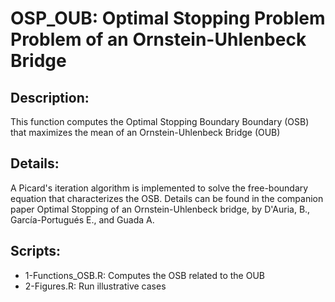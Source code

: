 # OSP_OUB: Optimal Stopping Problem Problem of an Ornstein-Uhlenbeck Bridge

## Description: 
This function computes the Optimal Stopping Boundary Boundary (OSB) that maximizes the mean of an Ornstein-Uhlenbeck Bridge (OUB)

## Details:
A Picard's iteration algorithm is implemented to solve the free-boundary equation that characterizes the OSB. Details can be found in the companion paper Optimal Stopping of an Ornstein-Uhlenbeck bridge, by D'Auria, B., García-Portugués E., and Guada A.

## Scripts:

* 1-Functions_OSB.R: Computes the OSB related to the OUB
* 2-Figures.R: Run illustrative cases

